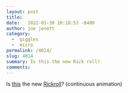 ```yaml
---
layout: post
title:  
date:   2022-01-30 10:18:53 -0400
author: joe jenett
category:
  -  giggles
  -  micro
permalink: /4014/
slug: 4014
summary: Is this the new Rick roll?
comments: 
---
```

Is [this](https://matias.ma/nsfw/) the new [Rickroll](https://en.wikipedia.org/wiki/Rickrolling)? (continuous animation)


<a style="display:none;" href="https://brid.gy/publish/twitter"><small>(cross-posted to twitter)</small></a>
<data class="p-bridgy-omit-link" value="false"></data>